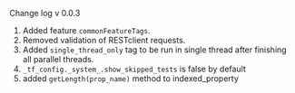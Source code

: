 Change log v 0.0.3
1. Added feature `commonFeatureTags`.
2. Removed validation of RESTclient requests.
3. Added `single_thread_only` tag to be run in single thread after finishing all parallel threads.
4. `_tf_config._system_.show_skipped_tests` is false by default
5. added `getLength(prop_name)` method to indexed_property
